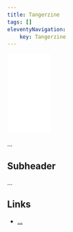 ```yaml
---
title: Tangerzine
tags: []
eleventyNavigation:
	key: Tangerzine
---
```


![image](/img/Emblem_White_100px.png)

...

## Subheader

...

## Links
- [...]()